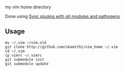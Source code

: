my vim home directory

Done using [Sync plugins with git modules and
pathogens](http://vimcasts.org/episodes/synchronizing-plugins-with-git-submodules-and-pathogen/)

## Usage

```
mv ~/.vim ~/vim.old
git clone http://github.com/skamithi/vim_home ~/.vim
cd ~/.vim
cp vimrc ~/.vimrc
git submodule init
git submodule update
```

